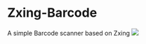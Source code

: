 # Zxing-Barcode
A simple Barcode scanner based on Zxing
![](https://github.com/ThePacific/Zxing-Barcode/blob/master/gif/example.gif)
